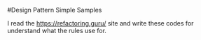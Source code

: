 #Design Pattern Simple Samples

I read the https://refactoring.guru/ site and write these codes for understand what the rules use for.